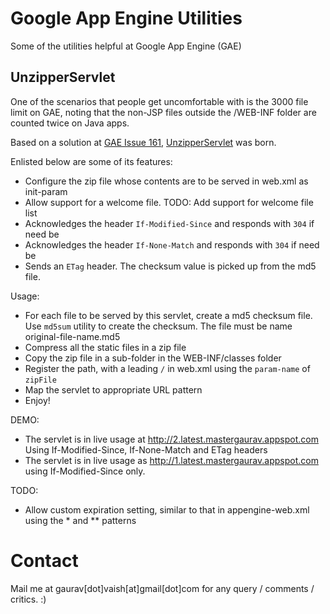 Google App Engine Utilities
===========================

Some of the utilities helpful at Google App Engine (GAE)

UnzipperServlet
---------------

One of the scenarios that people get uncomfortable with is
the 3000 file limit on GAE, noting that the non-JSP files
outside the /WEB-INF folder are counted twice on Java apps.

Based on a solution at [GAE Issue 161](http://code.google.com/p/googleappengine/issues/detail?id=161#c88), [UnzipperServlet](http://github.com/gvaish/gae-utils/blob/master/src/main/src/com/mastergaurav/gae/server/UnzipperServlet.java) was born.

Enlisted below are some of its features:

* Configure the zip file whose contents are to be served in web.xml as init-param
* Allow support for a welcome file. TODO: Add support for welcome file list
* Acknowledges the header `If-Modified-Since` and responds with `304` if need be
* Acknowledges the header `If-None-Match` and responds with `304` if need be
* Sends an `ETag` header. The checksum value is picked up from the md5 file.

Usage:

* For each file to be served by this servlet, create a md5 checksum file.
  Use `md5sum` utility to create the checksum. The file must be name
  original-file-name.md5
* Compress all the static files in a zip file
* Copy the zip file in a sub-folder in the WEB-INF/classes folder
* Register the path, with a leading `/` in web.xml using the `param-name` of `zipFile`
* Map the servlet to appropriate URL pattern
* Enjoy!


DEMO:

* The servlet is in live usage at http://2.latest.mastergaurav.appspot.com
  Using If-Modified-Since, If-None-Match and ETag headers
* The servlet is in live usage as http://1.latest.mastergaurav.appspot.com
  using If-Modified-Since only.


TODO:

* Allow custom expiration setting, similar to that in appengine-web.xml using
  the * and ** patterns


Contact
=======

Mail me at gaurav[dot]vaish[at]gmail[dot]com for any query / comments / critics. :)

